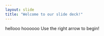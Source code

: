 ```yaml
---
layout: slide
title: "Welcome to our slide deck!"
---
```

hellooo 
hoooooo
Use the right arrow to begin!
